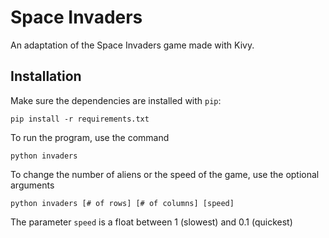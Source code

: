 # Space Invaders
An adaptation of the Space Invaders game made with Kivy.

## Installation
Make sure the dependencies are installed with `pip`:
```
pip install -r requirements.txt
```
To run the program, use the command
```
python invaders
```
To change the number of aliens or the speed of the game, use the optional arguments
```
python invaders [# of rows] [# of columns] [speed]
```
The parameter `speed` is a float between 1 (slowest) and 0.1 (quickest)
